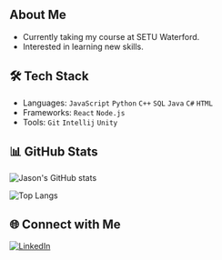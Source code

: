 ## About Me
- Currently taking my course at SETU Waterford.
- Interested in learning new skills.

## 🛠️ Tech Stack
- Languages: `JavaScript` `Python` `C++` `SQL` `Java` `C#`  `HTML`
- Frameworks: `React` `Node.js`
- Tools: `Git` `Intellij` `Unity`

## 📊 GitHub Stats
![Jason's GitHub stats](https://github-readme-stats.vercel.app/api?username=jason-liu227&show_icons=true&theme=tokyonight)

![Top Langs](https://github-readme-stats.vercel.app/api/top-langs/?username=jason-liu227&layout=compact&theme=tokyonight)


## 🌐 Connect with Me
[![LinkedIn](https://img.shields.io/badge/LinkedIn-0077B5?style=for-the-badge&logo=linkedin&logoColor=white)](https://linkedin.com/in/jason-liu227)
